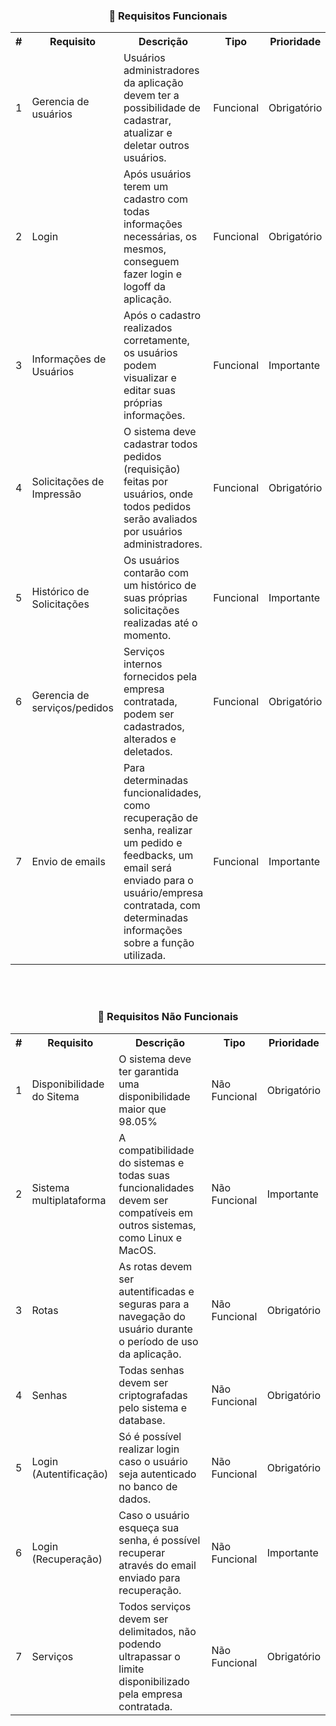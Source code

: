 <h3 align="center">📌 Requisitos Funcionais</h3>

<table>
  <tr align="center">
    <th>#</th>
    <th>Requisito</th>
    <th>Descrição</th>
    <th>Tipo</th>
    <th>Prioridade</th>
  </tr>
  <tr align="center">
    <td>1</td>
    <td align="left">Gerencia de usuários</td>
    <td align="left">Usuários administradores da aplicação devem ter a possibilidade de cadastrar, atualizar e deletar outros usuários.</td>
    <td>Funcional</td>
    <td>Obrigatório</td>
  </tr>
  <tr align="left">
    <td>2</td>
    <td align="left">Login</td>
    <td align="left">Após usuários terem um cadastro com todas informações necessárias, os mesmos, conseguem fazer login e logoff da aplicação.</td>
    <td>Funcional</td>
    <td>Obrigatório</td>
  </tr>
    <td>3</td>
     <td align="left">Informações de Usuários</td>
    <td align="left">Após o cadastro realizados corretamente, os usuários podem visualizar e editar suas próprias informações.</td>
    <td>Funcional</td>
    <td>Importante</td>
  </tr>
  </tr>
  <td>4</td>
    <td align="left">Solicitações de Impressão</td>
    <td align="left">O sistema deve cadastrar todos pedidos (requisição) feitas por usuários, onde todos pedidos serão avaliados por usuários administradores.</td>
    <td>Funcional</td>
    <td>Obrigatório</td>
  </tr>
  </tr>
    <td>5</td>
    <td align="left">Histórico de Solicitações</td>
    <td align="left">Os usuários contarão com um histórico de suas próprias solicitações realizadas até o momento.</td>
    <td>Funcional</td>
    <td>Importante</td>
  </tr>
  </tr>
    <td>6</td>
    <td align="left">Gerencia de serviços/pedidos</td>
    <td align="left">Serviços internos fornecidos pela empresa contratada, podem ser cadastrados, alterados e deletados.</td>
    <td>Funcional</td>
    <td>Obrigatório</td>
  </tr>
  </tr>
    <td>7</td>
    <td align="left">Envio de emails</td>
    <td align="left">Para determinadas funcionalidades, como recuperação de senha, realizar um pedido e feedbacks, um email será enviado para o usuário/empresa contratada, com determinadas informações sobre a função utilizada.</td>
    <td>Funcional</td>
    <td>Importante</td>
  </tr>
</table>

<br><br> <h3 align="center">📌 Requisitos Não Funcionais</h3>

<table>
  <tr align="center">
    <th>#</th>
    <th>Requisito</th>
    <th>Descrição</th>
    <th>Tipo</th>
    <th>Prioridade</th>
  </tr>
  <tr align="center">
   <tr>
    <td>1</td>
    <td align="left">Disponibilidade do Sitema</td>
    <td align="left">O sistema deve ter garantida uma disponibilidade maior que 98.05%</td>
    <td>Não Funcional</td>
    <td>Obrigatório</td>
  </tr>
   <tr>
    <td>2</td>
    <td align="left">Sistema multiplataforma</td>
    <td align="left">A compatibilidade do sistemas e todas suas funcionalidades devem ser compatíveis em outros sistemas, como Linux e MacOS.</td>
    <td>Não Funcional</td>
    <td>Importante</td>
  </tr>
  <tr>
    <td>3</td>
    <td align="left">Rotas</td>
    <td align="left">As rotas devem ser autentificadas e seguras para a navegação do usuário durante o período de uso da aplicação.</td>
   <td>Não Funcional</td>
    <td>Obrigatório</td>
  </tr>
    <tr>
    <td>4</td>
    <td align="left">Senhas</td>
    <td align="left">Todas senhas devem ser criptografadas pelo sistema e database.</td>
    <td>Não Funcional</td>
    <td>Obrigatório</td>
  </tr>
  </tr>
    <td>5</td>
    <td align="left">Login (Autentificação)</td>
    <td align="left">Só é possível realizar login caso o usuário seja autenticado no banco de dados.</td>
    <td>Não Funcional</td>
    <td>Obrigatório</td>
  </tr>
  <tr>
    <td>6</td>
    <td align="left">Login (Recuperação)</td>
    <td align="left">Caso o usuário esqueça sua senha, é possível recuperar através do email enviado para recuperação.</td>
    <td>Não Funcional</td>
    <td>Importante</td>
    </tr>
    <tr>
    <td>7</td>
    <td align="left">Serviços</td>
    <td align="left">Todos serviços devem ser delimitados, não podendo ultrapassar o limite disponibilizado pela empresa contratada.</td>
   <td>Não Funcional</td>
    <td>Obrigatório</td>
  </tr>
    <tr>
</table>
